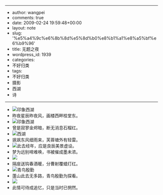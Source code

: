 - --
- author: wangpei
- comments: true
- date: 2009-02-24 19:59:48+00:00
- layout: note
- slug: '%e5%a4%9c%e6%8b%8d%e5%8d%b0%e8%b1%a1%e8%a5%bf%e6%b9%96'
- title: 无题之夜
- wordpress_id: 1939
- categories:
- 不好归类
- tags:
- 不好归类
- 摄影
- 西湖
- 诗
- --
- ![印象西湖](http://farm4.static.flickr.com/3401/3307391326_207f597c8b.jpg?v=0)
- 昨夜星辰昨夜风，画楼西畔桂堂东。 
- ![印象西湖](http://farm4.static.flickr.com/3302/3306567129_f958aa5fe0.jpg?v=0)
- 曾是寂寥金烬暗，断无消息石榴红。
- ![西湖](http://farm4.static.flickr.com/3510/3306803164_8ab133dc26.jpg?v=0)
- 飒飒东风细雨来，芙蓉塘外有轻雷。 
- ![此去经年，应是良辰美景虚设。](http://farm4.static.flickr.com/3361/3306564973_6ee8df509c.jpg?v=0)
- 梦为远别啼难唤，书被催成墨未浓。 
- ![](http://farm4.static.flickr.com/3609/3305972705_c29de13643.jpg?v=0)
- 隔座送钩春酒暖，分曹射覆蜡灯红。
- ![青鸟殷勤](http://farm4.static.flickr.com/3525/3307395742_7994ed29b0.jpg?v=0)
- 蓬山此去无多路，青鸟殷勤为探看。
- <del></del>![](http://farm4.static.flickr.com/3341/3306562661_432d202331.jpg?v=0)
- 此情可待成追忆，只是当时已惘然。 
